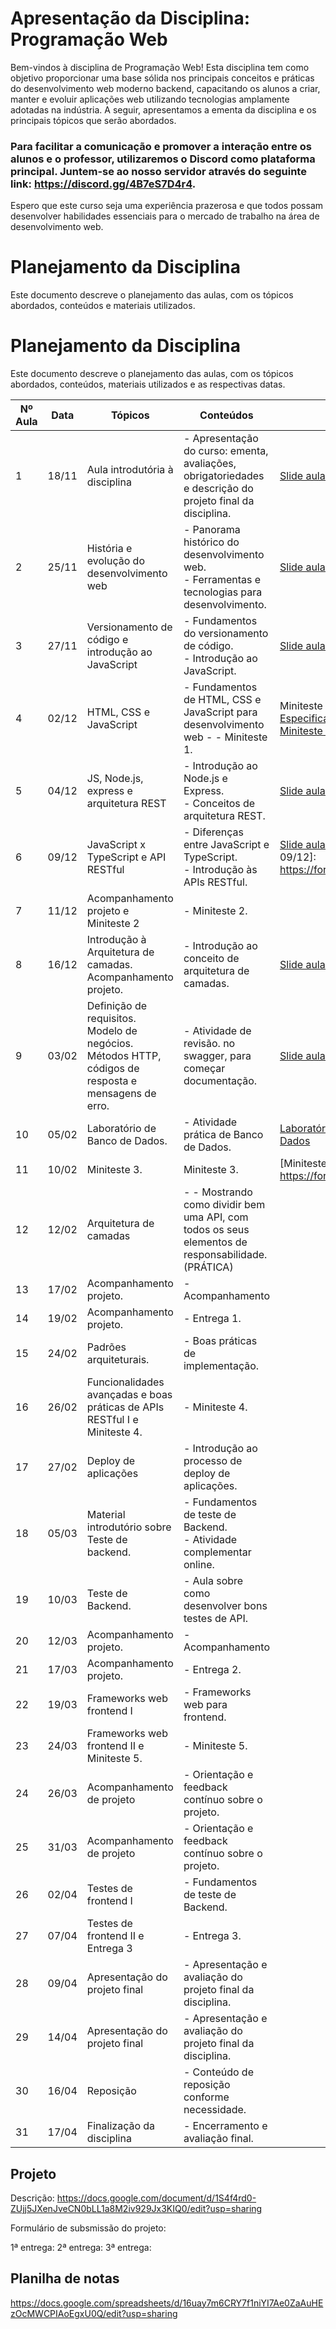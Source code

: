 # Apresentação da Disciplina: Programação Web

Bem-vindos à disciplina de Programação Web! Esta disciplina tem como objetivo proporcionar uma base sólida nos principais conceitos e práticas do desenvolvimento web moderno backend, capacitando os alunos a criar, manter e evoluir aplicações web utilizando tecnologias amplamente adotadas na indústria. A seguir, apresentamos a ementa da disciplina e os principais tópicos que serão abordados.

### Para facilitar a comunicação e promover a interação entre os alunos e o professor, utilizaremos o Discord como plataforma principal. Juntem-se ao nosso servidor através do seguinte link: https://discord.gg/4B7eS7D4r4.

Espero que este curso seja uma experiência prazerosa e que todos possam desenvolver habilidades essenciais para o mercado de trabalho na área de desenvolvimento web.

# Planejamento da Disciplina

Este documento descreve o planejamento das aulas, com os tópicos abordados, conteúdos e materiais utilizados.

# Planejamento da Disciplina

Este documento descreve o planejamento das aulas, com os tópicos abordados, conteúdos, materiais utilizados e as respectivas datas.

| Nº Aula | Data    | Tópicos | Conteúdos | Materiais Utilizados |
|---------|---------|---------|-----------|----------------------|
| 1       | 18/11   | Aula introdutória à disciplina | - Apresentação do curso: ementa, avaliações, obrigatoriedades e descrição do projeto final da disciplina. | [Slide aula 1](aulas/Aula1.pdf) |
| 2       | 25/11   | História e evolução do desenvolvimento web | - Panorama histórico do desenvolvimento web.<br>- Ferramentas e tecnologias para desenvolvimento. | [Slide aula 2](aulas/Aula2.pdf)|
| 3       | 27/11   | Versionamento de código e introdução ao JavaScript | - Fundamentos do versionamento de código.<br>- Introdução ao JavaScript.<br> | [Slide aula 3](aulas/Aula3.pdf) |
| 4       | 02/12   | HTML, CSS e JavaScript | - Fundamentos de HTML, CSS e JavaScript para desenvolvimento web - - Miniteste 1. | Miniteste 1.<br> [Especificação Laboratório prático e Miniteste 1](aulas/Aula4.pdf) |
| 5       | 04/12   | JS, Node.js, express e arquitetura REST | - Introdução ao Node.js e Express.<br>- Conceitos de arquitetura REST. | [Slide aula 5](aulas/Aula5.pdf)  |
| 6       | 09/12   | JavaScript x TypeScript e API RESTful | - Diferenças entre JavaScript e TypeScript.<br>- Introdução às APIs RESTful. |[Slide aula 6](aulas/Aula6.pdf) [Link formulário aula 09/12]: https://forms.gle/EACmrsw6Tw5xyrvH7 |
| 7       | 11/12   | Acompanhamento projeto e Miniteste 2 | - Miniteste 2.<br> |  |
| 8       | 16/12   | Introdução à Arquitetura de camadas. Acompanhamento projeto. | - Introdução ao conceito de arquitetura de camadas. | [Slide aula 8](aulas/Aula7.pdf) |
| 9       | 03/02   | Definição de requisitos. Modelo de negócios. Métodos HTTP, códigos de resposta e mensagens de erro. | - Atividade de revisão. no swagger, para começar documentação. | [Slide aula 9](aulas/aula9.pdf) [Slide aula 9](aulas/aula91.pdf) |
| 10      | 05/02   | Laboratório de Banco de Dados. | - Atividade prática de Banco de Dados. | [Laboratório - Conexão com Banco de Dados](aulas/lab_bd.pdf) |
| 11      | 10/02   | Miniteste 3.<br> | Miniteste 3.<br> | [Miniteste 3] - https://forms.gle/fDo8Q5wANjTG82Ey5 |
| 12      | 12/02   | Arquitetura de camadas | - - Mostrando como dividir bem uma API, com todos os seus elementos de responsabilidade. (PRÁTICA) |  |
| 13      | 17/02   | Acompanhamento projeto.| - Acompanhamento |  |
| 14      | 19/02   | Acompanhamento projeto. | - Entrega 1.<br> |  |
| 15      | 24/02   | Padrões arquiteturais. | - Boas práticas de implementação. |  |
| 16      | 26/02   | Funcionalidades avançadas e boas práticas de APIs RESTful I e Miniteste 4. | - Miniteste 4.<br> |  |
| 17      | 27/02   | Deploy de aplicações | - Introdução ao processo de deploy de aplicações. |  |
| 18      | 05/03   | Material introdutório sobre Teste de backend. | - Fundamentos de teste de Backend.<br>- Atividade complementar online. |  |
| 19      | 10/03   | Teste de Backend. | -  Aula sobre como desenvolver bons testes de API. |  |
| 20      | 12/03   | Acompanhamento projeto.| - Acompanhamento |  |
| 21      | 17/03   | Acompanhamento projeto.| - Entrega 2.<br> |  |
| 22      | 19/03   | Frameworks web frontend I | - Frameworks web para frontend. |  |
| 23      | 24/03   | Frameworks web frontend II e  Miniteste 5. | - Miniteste 5.<br> |  |
| 24      | 26/03   | Acompanhamento de projeto | - Orientação e feedback contínuo sobre o projeto. |  |
| 25      | 31/03   | Acompanhamento de projeto | - Orientação e feedback contínuo sobre o projeto. |  |
| 26      | 02/04   | Testes de frontend I | - Fundamentos de teste de Backend.<br> |  |
| 27      | 07/04   | Testes de frontend II e Entrega 3 | - Entrega 3.<br> |  |
| 28      | 09/04   | Apresentação do projeto final | - Apresentação e avaliação do projeto final da disciplina. |  |
| 29      | 14/04   | Apresentação do projeto final | - Apresentação e avaliação do projeto final da disciplina. |  |
| 30      | 16/04   | Reposição | - Conteúdo de reposição conforme necessidade. |  |
| 31      | 17/04   | Finalização da disciplina | - Encerramento e avaliação final. |  |


## Projeto

Descrição: https://docs.google.com/document/d/1S4f4rd0-ZUjj5JXenJveCN0bLL1a8M2iv929Jx3KIQ0/edit?usp=sharing

Formulário de subsmissão do projeto: 

1ª entrega: 
2ª entrega:
3ª entrega:

## Planilha de notas

https://docs.google.com/spreadsheets/d/16uay7m6CRY7f1niYI7Ae0ZaAuHEzOcMWCPIAoEgxU0Q/edit?usp=sharing 
